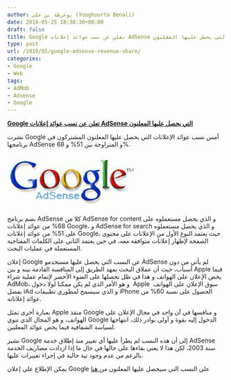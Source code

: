 ```yaml
---
author: يوغرطة بن علي (Youghourta Benali)
date: 2010-05-25 18:38:30+00:00
draft: false
title: Google تعلن عن نسب عوائد إعلانات AdSense التي يحصل عليها المعلنون
type: post
url: /2010/05/google-adsense-revenue-share/
categories:
- Google
- Web
tags:
- AdMob
- Adsense
- Google
---
```


[**Google تعلن عن نسب عوائد إعلانات AdSense التي يحصل عليها المعلنون**](https://www.it-scoop.com/2010/05/google-adsense-revenue-share/)


نشرت Google أمس نسب عوائد الإعلانات التي يحصل عليها المعلنون المشتركون في برنامجها AdSense و المتراوحة بين 51% و 68%.

[![](google-adsense-logo-350_0-300x123.gif)
](https://www.it-scoop.com/2010/05/google-adsense-revenue-share/)

يضم برنامج AdSense كلا من AdSense for content و الذي يحصل مستعملوه على 68% من عوائد إعلانات Google، و AdSense for search و الذي يحصل مستعملوه على 51% من عوائد إعلانات Google، حيث يعتمد النوع الأول من الإعلانات على محتوى الصفحة لإظهار إعلانات متوافقة معه، في حين يعتمد الثاني على الكلمات المفتاحية المستعملة في عمليات البحث.

إعلان Google عن النسب التي يحصل عليها مستخدمو AdSense لم يأتي من دون أسباب، حيث أن عملاق البحث يمهد الطريق إلى المنافسة القادمة بينه و بين Apple فيما يخص الإعلان على الهواتف و هذا في ظل تحصلها على الضوء الأخضر لإتمام عملية شراء AdMob، و هو الأمر الذي لم يكن ممكنا لولا دخول  Apple  سوق الإعلان على الهواتف بفضل iAd و الذي سيسمح لمطوري تطبيقات iPhone الحصول على نسبة 60% من عوائد إعلاناته.

بعبارة أخرى تمثل Apple منقذ Google و منافسها في آن واحد في مجال الإعلان على الهواتف، و هو المجال الذي تنوي Google الدخول إليه بقوة و أولى بوادر ذلك، انتهاجها لسياسة الشفافية فيما يخص عوائد المعلنين.

تشير Google إلى أن هذه النسب لم يطرأ عليها أي تغيير منذ إطلاق خدمة AdSense سنة 2003، لكن هذا لا يعني بقاءها على حالها في حال ما إذا ازدادت مصاريف الخدمة بالرغم من عدم وجود نية حالية في إجراء تغييرات عليها.

يمكن الإطلاع على إعلان Google على النسب التي سيحصل عليها المعلنون من[ هنا](http://adsense.blogspot.com/2010/05/adsense-revenue-share.html)
